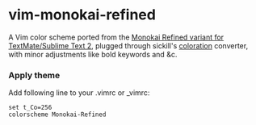 vim-monokai-refined
===================

A Vim color scheme ported from the [Monokai Refined variant for TextMate/Sublime Text 2](https://github.com/cafarm/soda-refined-theme/tree/master/Color%20Schemes), plugged through sickill's [coloration](https://github.com/sickill/coloration) converter, with minor adjustments like bold keywords and &c.

### Apply theme
Add following line to your .vimrc or _vimrc:
```
set t_Co=256
colorscheme Monokai-Refined
```
